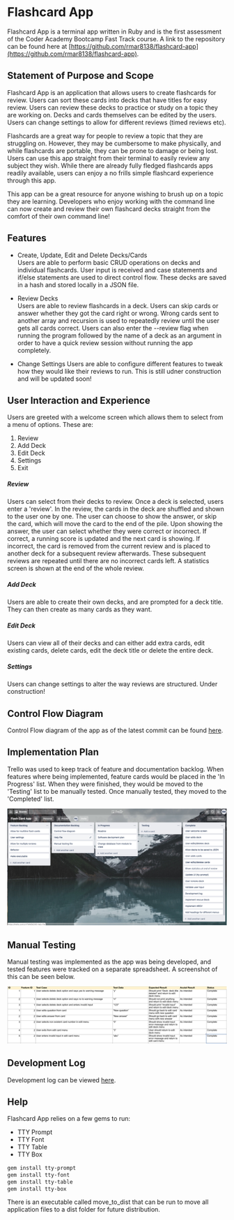 # Flashcard App

Flashcard App is a terminal app written in Ruby and is the first assessment of the Coder Academy Bootcamp Fast Track course. A link to the repository can be found here at [https://github.com/rmar8138/flashcard-app](https://github.com/rmar8138/flashcard-app).

## Statement of Purpose and Scope

Flashcard App is an application that allows users to create flashcards for review. Users can sort these cards into decks that have titles for easy review. Users can review these decks to practice or study on a topic they are working on. Decks and cards themselves can be edited by the users. Users can change settings to allow for different reviews (timed reviews etc).

Flashcards are a great way for people to review a topic that they are struggling on. However, they may be cumbersome to make physically, and while flashcards are portable, they can be prone to damage or being lost. Users can use this app straight from their terminal to easily review any subject they wish. While there are already fully fledged flashcards apps readily available, users can enjoy a no frills simple flashcard experience through this app.

This app can be a great resource for anyone wishing to brush up on a topic they are learning. Developers who enjoy working with the command line can now create and review their own flashcard decks straight from the comfort of their own command line!

## Features

- Create, Update, Edit and Delete Decks/Cards  
  Users are able to perform basic CRUD operations on decks and individual flashcards. User input is received and case statements and if/else statements are used to direct control flow. These decks are saved in a hash and stored locally in a JSON file.

- Review Decks  
  Users are able to review flashcards in a deck. Users can skip cards or answer whether they got the card right or wrong. Wrong cards sent to another array and recursion is used to repeatedly review until the user gets all cards correct. Users can also enter the --review flag when running the program followed by the name of a deck as an argument in order to have a quick review session without running the app completely.

- Change Settings
  Users are able to configure different features to tweak how they would like their reviews to run. This is still udner construction and will be updated soon!

## User Interaction and Experience

Users are greeted with a welcome screen which allows them to select from a menu of options. These are:

1. Review
2. Add Deck
3. Edit Deck
4. Settings
5. Exit

##### Review

Users can select from their decks to review. Once a deck is selected, users enter a 'review'. In the review, the cards in the deck are shuffled and shown to the user one by one. The user can choose to show the answer, or skip the card, which will move the card to the end of the pile. Upon showing the answer, the user can select whether they were correct or incorrect. If correct, a running score is updated and the next card is showing. If incorrect, the card is removed from the current review and is placed to another deck for a subsequent review afterwards. These subsequent reviews are repeated until there are no incorrect cards left. A statistics screen is shown at the end of the whole review.

##### Add Deck

Users are able to create their own decks, and are prompted for a deck title. They can then create as many cards as they want.

##### Edit Deck

Users can view all of their decks and can either add extra cards, edit existing cards, delete cards, edit the deck title or delete the entire deck.

##### Settings

Users can change settings to alter the way reviews are structured. Under construction!

## Control Flow Diagram

Control Flow diagram of the app as of the latest commit can be found [here](./docs/flashcard-app-flowchart.pdf).

## Implementation Plan

Trello was used to keep track of feature and documentation backlog. When features where being implemented, feature cards would be placed in the 'In Progress' list. When they were finished, they would be moved to the 'Testing' list to be manually tested. Once manually tested, they moved to the 'Completed' list.

![Trello Board](./docs/flashcard-app-trello.png)

## Manual Testing

Manual testing was implemented as the app was being developed, and tested features were tracked on a separate spreadsheet. A screenshot of this can be seen below.

![Manual testing spreadsheet](./docs/flashcard-app-manual-test.png)

## Development Log

Development log can be viewed [here](./development-log.md).

## Help

Flashcard App relies on a few gems to run:

- TTY Prompt
- TTY Font
- TTY Table
- TTY Box

```
gem install tty-prompt
gem install tty-font
gem install tty-table
gem install tty-box
```

There is an executable called move_to_dist that can be run to move all application files to a dist folder for future distribution.

